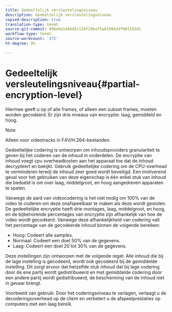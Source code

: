 ```yaml
---
title: Gedeeltelijk versleutelingsniveau
description: Gedeeltelijk versleutelingsniveau
copied-description: true
translation-type: tm+mt
source-git-commit: 89bdda1d4bd5c126f19ba75a819942df901183d1
workflow-type: tm+mt
source-wordcount: '272'
ht-degree: 0%

---
```



# Gedeeltelijk versleutelingsniveau{#partial-encryption-level}

Hiermee geeft u op of alle frames, of alleen een subset frames, moeten worden gecodeerd. Er zijn drie niveaus van encryptie: laag, gemiddeld en hoog.

>[!NOTE]
>
>Alleen voor videotracks in F4V/H.264-bestanden.

Gedeeltelijke codering is ontworpen om inhoudsproviders granulariteit te geven bij het coderen van de inhoud in onderdelen. De encryptie van inhoud voegt cpu overheadkosten aan het apparaat toe dat de inhoud decrypteert en bekijkt. Gebruik gedeeltelijke codering om de CPU-overhead te verminderen terwijl de inhoud zeer goed wordt beveiligd. Een motiverend geval voor het gebruiken van deze eigenschap is één enkel stuk van inhoud die bedoeld is om over laag, middelgroot, en hoog aangedreven apparaten te spelen.

Vanwege de aard van videocodering is het niet nodig om 100% van de video te coderen om deze onafspeelbaar te maken als deze wordt gestolen. De gedeeltelijke encryptie heeft drie montages, laag, middelgroot, en hoog, en de bijbehorende percentages van encryptie zijn afhankelijk van hoe de video wordt gecodeerd. Vanwege deze afhankelijkheid van codering valt het percentage van de gecodeerde inhoud binnen de volgende bereiken:

* Hoog: Codeert alle samples.
* Normaal: Codeert een doel 50% van de gegevens.
* Laag: Codeert een doel 20 tot 30% van de gegevens.

Deze instellingen zijn ontworpen met de volgende regel: Alle inhoud die bij de lage instelling is gecodeerd, wordt ook gecodeerd bij de gemiddelde instelling. Dit zorgt ervoor dat hetzelfde stuk inhoud dat bij lage codering door de ene partij wordt gedistribueerd en met gemiddelde codering door een andere partij wordt gedistribueerd, de bescherming van de inhoud niet in gevaar brengt.

Voorbeeld van gebruik: Door het coderingsniveau te verlagen, verlaagt u de decoderingsoverhead op de client en verbetert u de afspeelprestaties op computers met een laag bereik.
